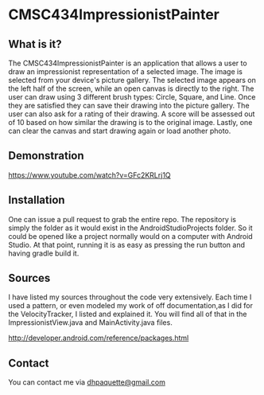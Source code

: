 # CMSC434ImpressionistPainter

What is it?
-----------
The CMSC434ImpressionistPainter is an application that allows a user to draw an impressionist representation of a selected image. The image is selected from your device's picture gallery. The selected image appears on the left half of the screen, while an open canvas is directly to the right. The user can draw using 3 different brush types: Circle, Square, and Line. Once they are satisfied they can save their drawing into the picture gallery. The user can also ask for a rating of their drawing. A score will be assessed out of 10 based on how similar the drawing is to the original image. Lastly, one can clear the canvas and start drawing again or load another photo.

Demonstration
-------------
https://www.youtube.com/watch?v=GFc2KRLrj1Q

Installation
------------
One can issue a pull request to grab the entire repo. The repository is simply the folder as it would exist in the 
AndroidStudioProjects folder. So it could be opened like a project normally would on a computer with Android Studio. 
At that point, running it is as easy as pressing the run button and having gradle build it.

Sources
-------
I have listed my sources throughout the code very extensively. Each time I used a pattern, or even modeled my work of off documentation,as I did for the VelocityTracker, I listed and explained it. You will find all of that in the ImpressionistView.java and MainActivity.java files.

http://developer.android.com/reference/packages.html

Contact
-------
You can contact me via dhpaquette@gmail.com
